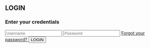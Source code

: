 <!DOCTYPE html>
<html lang="en">
    <head>
        <meta charset="UTF-8">
        <meta http-equiv="X-UA-Compatible" content="IE=edge">
        <meta name="viewport" content="width=device-width, initial-scale=1.0">
        <title>Login</title>
        <link rel="stylesheet" href="style.css" />
    </head>
    <body>
        <div class="login-card">
            <h2>LOGIN</h2>
            <h3><b>Enter your credentials</b></h3>
            <form class="login-form">
                <input
                    type="text"
                    placeholder="Username"
                >
                <input
                    type="password"
                    placeholder="Password"
                >
                <a href="#">
                    Forgot your password?
                <a>
                <button>LOGIN</button>
            <form>
        <div>
    </body>
</html>
